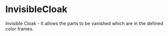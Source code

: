 # InvisibleCloak
Invisible Cloak - It allows the parts to be vanished which are in the defined color frames.
